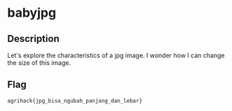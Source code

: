 # babyjpg

## Description
Let's explore the characteristics of a jpg image. I wonder how I can change the size of this image.

## Flag
`agrihack{jpg_bisa_ngubah_panjang_dan_lebar}`
